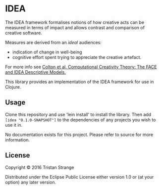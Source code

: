 # IDEA

The IDEA framework formalises notions of how creative acts can be measured in
terms of impact and allows contrast and comparison of creative software.

Measures are derived from an *ideal* audiences:
- indication of change in well-being
- cognitive effort spent trying to appreciate the creative artefact.

For more info see [Colton et al. Computational Creativity Theory: The FACE and IDEA Descriptive Models.][1]

This library provides an implementation of the IDEA framework for use in Clojure.

## Usage

Clone this repository and use 'lein install' to install the library. Then add
`[idea "0.1.0-SNAPSHOT"]` to the dependencies of any projects you wish to use it
in.

No documentation exists for this project. Please refer to source for more
information.

## License

Copyright © 2016 Tristan Strange

Distributed under the Eclipse Public License either version 1.0 or (at
your option) any later version.

[1]: http://computationalcreativity.net/iccc2011/proceedings/the_foundational/colton_1_iccc11.pdf "CCT: the FACE and IDEA Descriptive Models"
